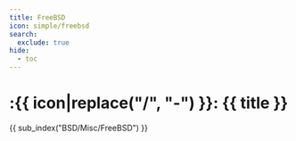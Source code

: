 ```yaml
---
title: FreeBSD
icon: simple/freebsd
search:
  exclude: true
hide:
  - toc
---
```


# :{{ icon|replace("/", "-") }}: {{ title }}

{{ sub_index("BSD/Misc/FreeBSD") }}

